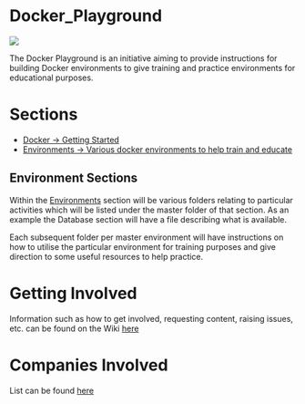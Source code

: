 # Docker_Playground

![](https://upload.wikimedia.org/wikipedia/commons/thumb/4/4e/Docker_%28container_engine%29_logo.svg/2000px-Docker_%28container_engine%29_logo.svg.png)

The Docker Playground is an initiative aiming to provide instructions for building Docker environments to give training and practice environments for educational purposes.

# Sections

* [Docker -> Getting Started](https://github.com/spartaglobal/Docker_Playground/tree/master/Databases)
* [Environments -> Various docker environments to help train and educate](https://github.com/spartaglobal/Docker_Playground/tree/master/Environments)

## Environment Sections

Within the [Environments](https://github.com/spartaglobal/Docker_Playground/tree/master/Environments) section will be various folders relating to particular activities which will be listed under the master folder of that section. As an example the Database section will have a file describing what is available.

Each subsequent folder per master environment will have instructions on how to utilise the particular environment for training purposes and give direction to some useful resources to help practice. 
    
# Getting Involved

Information such as how to get involved, requesting content, raising issues, etc. can be found on the Wiki [here](https://github.com/spartaglobal/Docker_Playground/wiki)


# Companies Involved

List can be found [here](https://github.com/spartaglobal/Docker_Playground/wiki/Companies-Involved)

